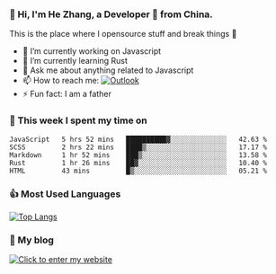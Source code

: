 ### 👋 Hi, I'm He Zhang, a Developer 🚀 from China.

This is the place where I opensource stuff and break things :rofl:

- 🔭  I’m currently working on Javascript
- 🌱  I’m currently learning Rust
- 💬  Ask me about anything related to Javascript
- 📫  How to reach me: [![Outlook](https://img.shields.io/badge/-Outlook-0078D4?style=flat&logo=Microsoft-Outlook&logoColor=white)](mailto:zhanghecool@outlook.com)
- ⚡  Fun fact: I am a father

### 💪 This week I spent my time on 
<!--START_SECTION:waka-->
```text
JavaScript   5 hrs 52 mins   ██████████▓░░░░░░░░░░░░░░   42.63 % 
SCSS         2 hrs 22 mins   ████▒░░░░░░░░░░░░░░░░░░░░   17.17 % 
Markdown     1 hr 52 mins    ███▒░░░░░░░░░░░░░░░░░░░░░   13.58 % 
Rust         1 hr 26 mins    ██▓░░░░░░░░░░░░░░░░░░░░░░   10.40 % 
HTML         43 mins         █▒░░░░░░░░░░░░░░░░░░░░░░░   05.21 % 
```
<!--END_SECTION:waka-->

### 👍 Most Used Languages
[![Top Langs](https://github-readme-stats.vercel.app/api/top-langs/?username=zhanghecool&layout=compact)](https://zhanghe.cool)

### 🌈 My blog 
[![Click to enter my website](https://cdn.jsdelivr.net/gh/zhanghecool/assets/images/gif/zhanghecools.gif)](https://zhanghe.cool)
